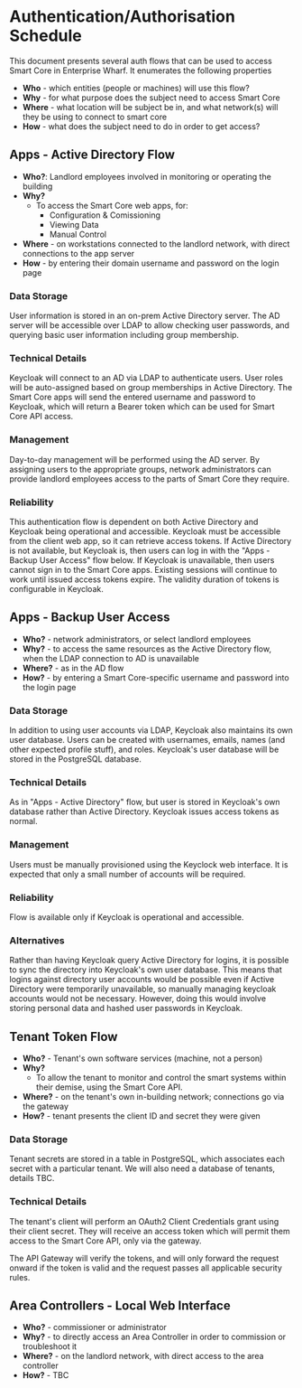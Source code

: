 Authentication/Authorisation Schedule
=====================================

This document presents several auth flows that can be used to access Smart Core in
Enterprise Wharf. It enumerates the following properties

- **Who** - which entities (people or machines) will use this flow?
- **Why** - for what purpose does the subject need to access Smart Core
- **Where** - what location will be subject be in, and what network(s) will they be using
  to connect to smart core
- **How** - what does the subject need to do in order to get access?

## Apps - Active Directory Flow
- **Who?**: Landlord employees involved in monitoring or operating the building
- **Why?**
    - To access the Smart Core web apps, for:
        - Configuration & Comissioning
        - Viewing Data
        - Manual Control
- **Where** - on workstations connected to the landlord network, with direct connections
  to the app server
- **How** - by entering their domain username and password on the login page

### Data Storage
User information is stored in an on-prem Active Directory server. The AD server will be accessible over LDAP
to allow checking user passwords, and querying basic user information including group membership.

### Technical Details
Keycloak will connect to an AD via LDAP to authenticate users.
User roles will be auto-assigned based on group memberships in Active Directory.
The Smart Core apps will send the entered username and password to Keycloak, which will return a Bearer token which
can be used for Smart Core API access.

### Management
Day-to-day management will be performed using the AD server. By assigning users to the
appropriate groups, network administrators can provide landlord employees access to the
parts of Smart Core they require.

### Reliability
This authentication flow is dependent on both Active Directory and Keycloak being operational and accessible.
Keycloak must be accessible from the client web app, so it can retrieve access tokens.
If Active Directory is not available, but Keycloak is, then users can log in with the "Apps - Backup User Access"
flow below.
If Keycloak is unavailable, then users cannot sign in to the Smart Core apps. Existing sessions will continue to work
until issued access tokens expire. The validity duration of tokens is configurable in Keycloak.

## Apps - Backup User Access
- **Who?** - network administrators, or select landlord employees
- **Why?** - to access the same resources as the Active Directory flow, when the LDAP
  connection to AD is unavailable
- **Where?** - as in the AD flow
- **How?** - by entering a Smart Core-specific username and password into the login page

### Data Storage
In addition to using user accounts via LDAP, Keycloak also maintains its own user database. Users can be created with
usernames, emails, names (and other expected profile stuff), and roles. Keycloak's user database will be stored in
the PostgreSQL database.

### Technical Details
As in "Apps - Active Directory" flow, but user is stored in Keycloak's own database rather than Active Directory.
Keycloak issues access tokens as normal.

### Management
Users must be manually provisioned using the Keyclock web interface. It is expected that only a small number of accounts
will be required.

### Reliability
Flow is available only if Keycloak is operational and accessible.

### Alternatives
Rather than having Keycloak query Active Directory for logins, it is possible to sync the directory into Keycloak's own
user database. This means that logins against directory user accounts would be possible even if Active Directory
were temporarily unavailable, so manually managing keycloak accounts would not be necessary. However, doing this
would involve storing personal data and hashed user passwords in Keycloak.

## Tenant Token Flow
- **Who?** - Tenant's own software services (machine, not a person)
- **Why?**
    - To allow the tenant to monitor and control the smart systems within their demise,
      using the Smart Core API.
- **Where?** - on the tenant's own in-building network; connections go via the gateway
- **How?** - tenant presents the client ID and secret they were given

### Data Storage
Tenant secrets are stored in a table in PostgreSQL, which associates each secret with a particular tenant.
We will also need a database of tenants, details TBC.

### Technical Details
The tenant's client will perform an OAuth2 Client Credentials grant using their
client secret. They will receive an access token which will permit them access to the
Smart Core API, only via the gateway.

The API Gateway will verify the tokens, and will only forward the request onward if the token is valid
and the request passes all applicable security rules.

## Area Controllers - Local Web Interface
- **Who?** - commissioner or administrator
- **Why?** - to directly access an Area Controller in order to commission or troubleshoot it
- **Where?** - on the landlord network, with direct access to the area controller
- **How?** - TBC